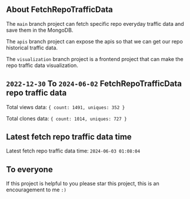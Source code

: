 ## About FetchRepoTrafficData

The `main` branch project can fetch specific repo everyday traffic data and save them in the MongoDB.

The `apis` branch project can expose the apis so that we can get our repo historical traffic data.

The `visualization` branch project is a frontend project that can make the repo traffic data visualization.

## `2022-12-30` To `2024-06-02` FetchRepoTrafficData repo traffic data

Total views data: `{ count: 1491, uniques: 352 }`

Total clones data: `{ count: 1014, uniques: 727 }`

## Latest fetch repo traffic data time

Latest fetch repo traffic data time: `2024-06-03 01:08:04`

## To everyone

If this project is helpful to you please star this project, this is an encouragement to me `:)`



